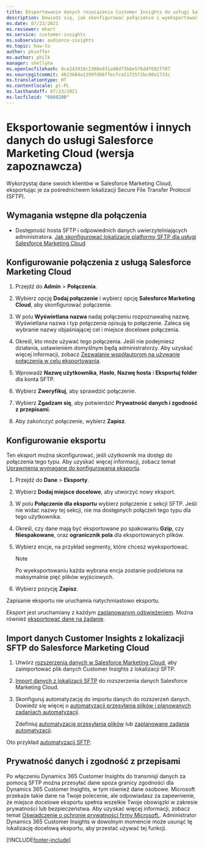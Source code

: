 ```yaml
---
title: Eksportowanie danych rozwiązania Customer Insights do usługi Salesforce Marketing Cloud
description: Dowiedz się, jak skonfigurować połączenie i wyeksportować je do usługi Salesforce Marketing Cloud.
ms.date: 07/23/2021
ms.reviewer: mhart
ms.service: customer-insights
ms.subservice: audience-insights
ms.topic: how-to
author: pkieffer
ms.author: philk
manager: shellyha
ms.openlocfilehash: 8ce243918c2388e931a98df3bbe576ddf692f707
ms.sourcegitcommit: 4823684a1399fd66ffecfce21735f2bc90a1733c
ms.translationtype: HT
ms.contentlocale: pl-PL
ms.lasthandoff: 07/23/2021
ms.locfileid: "6660280"
---
```

# <a name="export-segments-and-other-data-to-salesforce-marketing-cloud-preview"></a>Eksportowanie segmentów i innych danych do usługi Salesforce Marketing Cloud (wersja zapoznawcza)

Wykorzystaj dane swoich klientów w Salesforce Marketing Cloud, eksportując je za pośrednictwem lokalizacji Secure File Transfer Protocol (SFTP).

## <a name="prerequisites-for-connection"></a>Wymagania wstępne dla połączenia

- Dostępność hosta SFTP i odpowiednich danych uwierzytelniających administratora. [Jak skonfigurować lokalizacje platformy SFTP dla usługi Salesforce Marketing Cloud](https://help.salesforce.com/articleView?id=sf.mc_es_configure_enhanced_ftp.htm&type=5) 

## <a name="set-up-the-connection-to-salesforce-marketing-cloud"></a>Konfigurowanie połączenia z usługą Salesforce Marketing Cloud

1. Przejdź do **Admin** > **Połączenia**.

1. Wybierz opcję **Dodaj połączenie** i wybierz opcję **Salesforce Marketing Cloud**, aby skonfigurować połączenie.

1. W polu **Wyświetlana nazwa** nadaj połączeniu rozpoznawalną nazwę. Wyświetlana nazwa i typ połączenia opisują to połączenie. Zaleca się wybranie nazwy objaśniającej cel i miejsce docelowe połączenia.

1. Określ, kto może używać tego połączenia. Jeśli nie podejmiesz działania, ustawieniem domyślnym będą administratorzy. Aby uzyskać więcej informacji, zobacz [Zezwalanie współautorom na używanie połączenia w celu eksportowania](connections.md#allow-contributors-to-use-a-connection-for-exports).

1. Wprowadź **Nazwę użytkownika**, **Hasło**, **Nazwę hosta** i **Eksportuj folder** dla konta SFTP.

1. Wybierz **Zweryfikuj**, aby sprawdzić połączenie.

1. Wybierz **Zgadzam się**, aby potwierdzić **Prywatność danych i zgodność z przepisami**.

1. Aby zakończyć połączenie, wybierz **Zapisz**.

## <a name="configure-an-export"></a>Konfigurowanie eksportu

Ten eksport można skonfigurować, jeśli użytkownik ma dostęp do połączenia tego typu. Aby uzyskać więcej informacji, zobacz temat [Uprawnienia wymagane do konfigurowania eksportu](export-destinations.md#set-up-a-new-export).

1. Przejdź do **Dane** > **Eksporty**.

1. Wybierz **Dodaj miejsce docelowe**, aby utworzyć nowy eksport.

1. W polu **Połączenie dla eksportu** wybierz połączenie z sekcji SFTP. Jeśli nie widać nazwy tej sekcji, nie ma dostępnych połączeń tego typu dla tego użytkownika.

1. Określ, czy dane mają być eksportowane po spakowaniu **Gzip**, czy **Niespakowane**, oraz **ogranicznik pola** dla eksportowanych plików.

1. Wybierz encje, na przykład segmenty, które chcesz wyeksportować.

   > [!NOTE]
   > Po wyeksportowaniu każda wybrana encja zostanie podzielona na maksymalnie pięć plików wyjściowych. 

1. Wybierz pozycję **Zapisz**.

Zapisanie eksportu nie uruchamia natychmiastowo eksportu.

Eksport jest uruchamiany z każdym [zaplanowanym odświeżeniem](system.md#schedule-tab). Można również [eksportować dane na żądanie](export-destinations.md#run-exports-on-demand). 

## <a name="import-customer-insights-data-from-sftp-location-to-salesforce-marketing-cloud"></a>Import danych Customer Insights z lokalizacji SFTP do Salesforce Marketing Cloud

1. Utwórz [rozszerzenia danych w Salesforce Marketing Cloud](https://help.salesforce.com/articleView?id=sf.mc_es_create_data_extension.htm&type=5), aby zaimportować plik danych Customer Insights z lokalizacji SFTP.

2. [Import danych z lokalizacji SFTP](https://help.salesforce.com/articleView?id=sf.mc_es_import_data_extension_classic.htm&type=5) do rozszerzenia danych Salesforce Marketing Cloud. 

3. Skonfiguruj automatyzację do importu danych do rozszerzeń danych. Dowiedz się więcej o [automatyzacji przesyłania plików i planowanych zadaniach automatyzacji](https://help.salesforce.com/articleView?id=sf.mc_as_triggered_automations.htm&type=5).

   Zdefiniuj [automatyzację przesyłania plików](https://help.salesforce.com/articleView?id=sf.mc_as_define_a_triggered_automation.htm&type=5) lub [zaplanowane zadania automatyzacji](https://help.salesforce.com/articleView?id=sf.mc_as_define_a_scheduled_automation.htm&type=5). 

Oto przykład [automatyzacji SFTP](https://help.salesforce.com/articleView?id=sf.mc_as_ftp_and_triggered_automation_scenario.htm&type=5).

## <a name="data-privacy-and-compliance"></a>Prywatność danych i zgodność z przepisami

Po włączeniu Dynamics 365 Customer Insights do transmisji danych za pomocą SFTP można przesyłać dane spoza granicy zgodności dla Dynamics 365 Customer Insights, w tym również dane osobowe. Microsoft przekaże takie dane na Twoje polecenie, ale odpowiadasz za zapewnienie, że miejsce docelowe eksportu spełnia wszelkie Twoje obowiązki w zakresie prywatności lub bezpieczeństwa. Aby uzyskać więcej informacji, zobacz temat [Oświadczenie o ochronie prywatności firmy Microsoft.](https://go.microsoft.com/fwlink/?linkid=396732).
Administrator Dynamics 365 Customer Insights w dowolnym momencie może usunąć tę lokalizację docelową eksportu, aby przestać używać tej funkcji.

[!INCLUDE[footer-include](../includes/footer-banner.md)]
